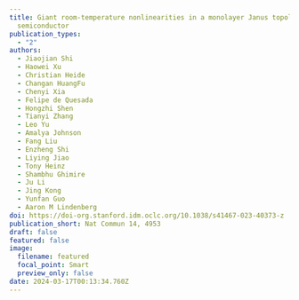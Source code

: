 ```yaml
---
title: Giant room-temperature nonlinearities in a monolayer Janus topological
  semiconductor
publication_types:
  - "2"
authors:
  - Jiaojian Shi
  - Haowei Xu
  - Christian Heide
  - Changan HuangFu
  - Chenyi Xia
  - Felipe de Quesada
  - Hongzhi Shen
  - Tianyi Zhang
  - Leo Yu
  - Amalya Johnson
  - Fang Liu
  - Enzheng Shi
  - Liying Jiao
  - Tony Heinz
  - Shambhu Ghimire
  - Ju Li
  - Jing Kong
  - Yunfan Guo
  - Aaron M Lindenberg
doi: https://doi-org.stanford.idm.oclc.org/10.1038/s41467-023-40373-z
publication_short: Nat Commun 14, 4953
draft: false
featured: false
image:
  filename: featured
  focal_point: Smart
  preview_only: false
date: 2024-03-17T00:13:34.760Z
---
```

